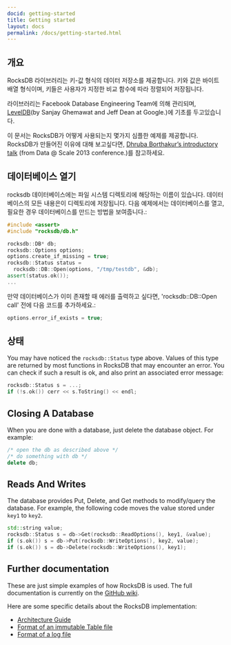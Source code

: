 ```yaml
---
docid: getting-started
title: Getting started
layout: docs
permalink: /docs/getting-started.html
---
```


## 개요

RocksDB 라이브러리는 키-값 형식의 데이터 저장소를 제공합니다. 키와 값은 바이트 배열 형식이며, 키들은 사용자가 지정한 비교 함수에 따라 정렬되어 저장됩니다.

라이브러리는 Facebook Database Engineering Team에 의해 관리되며, [LevelDB](https://github.com/google/leveldb)(by Sanjay Ghemawat and Jeff Dean at Google.)에 기초를 두고있습니다.

이 문서는 RocksDB가 어떻게 사용되는지 몇가지 심플한 예제를 제공합니다. RocksDB가 만들어진 이유에 대해 보고싶다면, [Dhruba Borthakur’s introductory talk](https://github.com/facebook/rocksdb/blob/gh-pages/intro.pdf?raw=true) (from Data @ Scale 2013 conference.)를 참고하세요.

## 데이터베이스 열기

rocksdb 데이터베이스에는 파일 시스템 디렉토리에 해당하는 이름이 있습니다. 데이터베이스의 모든 내용은이 디렉토리에 저장됩니다. 다음 예제에서는 데이터베이스를 열고, 필요한 경우 데이터베이스를 만드는 방법을 보여줍니다.:

```c++
#include <assert>
#include "rocksdb/db.h"

rocksdb::DB* db;
rocksdb::Options options;
options.create_if_missing = true;
rocksdb::Status status =
  rocksdb::DB::Open(options, "/tmp/testdb", &db);
assert(status.ok());
...
```

만약 데이터베이스가 이미 존재할 때 에러를 출력하고 싶다면, 'rocksdb::DB::Open call' 전에 다음 코드를 추가하세요.:

```c++
options.error_if_exists = true;
```

## 상태

You may have noticed the `rocksdb::Status` type above. Values of this type are returned by most functions in RocksDB that may encounter
an error. You can check if such a result is ok, and also print an associated error message:

```c++
rocksdb::Status s = ...;
if (!s.ok()) cerr << s.ToString() << endl;
```

## Closing A Database

When you are done with a database, just delete the database object. For example:

```c++
/* open the db as described above */
/* do something with db */
delete db;
```

## Reads And Writes

The database provides Put, Delete, and Get methods to modify/query the database. For example, the following code moves the value stored under `key1` to `key2`.

```c++
std::string value;
rocksdb::Status s = db->Get(rocksdb::ReadOptions(), key1, &value);
if (s.ok()) s = db->Put(rocksdb::WriteOptions(), key2, value);
if (s.ok()) s = db->Delete(rocksdb::WriteOptions(), key1);
```

## Further documentation

These are just simple examples of how RocksDB is used. The full documentation is currently on the [GitHub wiki](https://github.com/facebook/rocksdb/wiki).

Here are some specific details about the RocksDB implementation:

- [Architecture Guide](https://github.com/facebook/rocksdb/wiki/Rocksdb-Architecture-Guide)
- [Format of an immutable Table file](https://github.com/facebook/rocksdb/wiki/Rocksdb-Table-Format)
- [Format of a log file](https://github.com/facebook/rocksdb/wiki/Write-Ahead-Log-File-Format)

